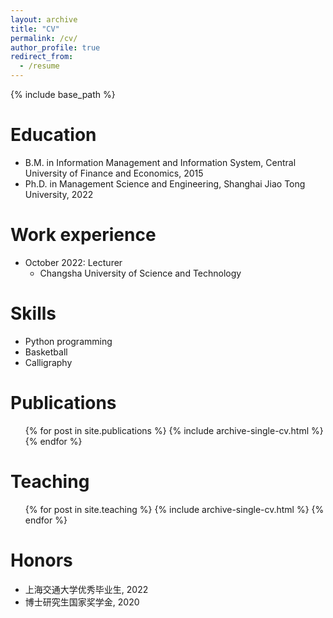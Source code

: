 ```yaml
---
layout: archive
title: "CV"
permalink: /cv/
author_profile: true
redirect_from:
  - /resume
---
```


{% include base_path %}

Education
======
* B.M. in Information Management and Information System, Central University of Finance and Economics, 2015
* Ph.D. in Management Science and Engineering, Shanghai Jiao Tong University, 2022

Work experience
======
* October 2022: Lecturer
  * Changsha University of Science and Technology
  
Skills
======
* Python programming
* Basketball
* Calligraphy


Publications
======
  <ul>{% for post in site.publications %}
    {% include archive-single-cv.html %}
  {% endfor %}</ul>
  
Teaching
======
  <ul>{% for post in site.teaching %}
    {% include archive-single-cv.html %}
  {% endfor %}</ul>
  
Honors
======
* 上海交通大学优秀毕业生, 2022
* 博士研究生国家奖学金, 2020
